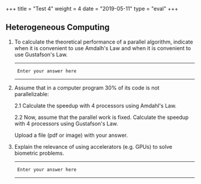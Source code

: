 +++
title = "Test 4"
weight = 4
date = "2019-05-11"
type = "eval"
+++

## Heterogeneous Computing

1. To calculate the theoretical performance of a parallel algorithm, indicate when it is convenient to use Amdalh's Law and when it is convenient to use  Gustafson's Law.

    ---

        Enter your answer here

    ---

2. Assume that in a computer program  30% of its code is not parallelizable:

    2.1  Calculate the speedup with 4 processors  using Amdahl's Law.

    2.2  Now, assume that the parallel work is fixed. Calculate the speedup with 4 processors using Gustafson's Law.

    Upload a file (pdf or image) with your answer.

3. Explain the relevance of using accelerators (e.g. GPUs) to solve biometric problems.

    ---

        Enter your answer here

    ---
